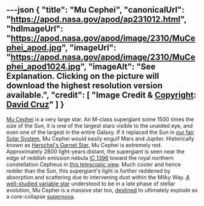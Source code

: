 ---json
{
  "title": "Mu Cephei",
  "canonicalUrl": "https://apod.nasa.gov/apod/ap231012.html",
  "hdImageUrl": "https://apod.nasa.gov/apod/image/2310/MuCephei_apod.jpg",
  "imageUrl": "https://apod.nasa.gov/apod/image/2310/MuCephei_apod1024.jpg",
  "imageAlt": "See Explanation. Clicking on the picture will download the highest resolution version available.",
  "credit": [
    "Image Credit & [Copyright](https://apod.nasa.gov/apod/lib/about_apod.html#srapply): [David Cruz](https://www.instagram.com/astro.midnight/)"
  ]
}
---

[Mu Cephei](https://en.wikipedia.org/wiki/Mu_Cephei) is a very large star. An M-class supergiant some 1500 times the size of the Sun, it is one of the largest stars visible to the unaided eye, and even one of the largest in the entire Galaxy. If it replaced the Sun in [our fair Solar System](https://science.nasa.gov/solar-system/), Mu Cephei would easily engulf Mars and Jupiter. Historically known as [Herschel's Garnet Star](http://stars.astro.illinois.edu/sow/garnet.html), Mu Cephei is extremely red. Approximately 2800 light-years distant, the supergiant is seen near the edge of reddish emission nebula [IC 1396](https://apod.nasa.gov/apod/ap120805.html) toward the royal northern constellation Cepheus in [this telescopic view](https://www.instagram.com/p/CyN-h9SoIeO/). Much cooler and hence redder than the Sun, this supergiant's light is further reddened by absorption and scattering due to intervening dust within the Milky Way. [A well-studied variable star](https://www.aavso.org/vsots_mucep) understood to be in a late phase of stellar evolution, Mu Cephei is a massive star too, [destined](https://arxiv.org/abs/1410.8721) to ultimately explode as a core-collapse [supernova](https://apod.nasa.gov/apod/ap231011.html).
